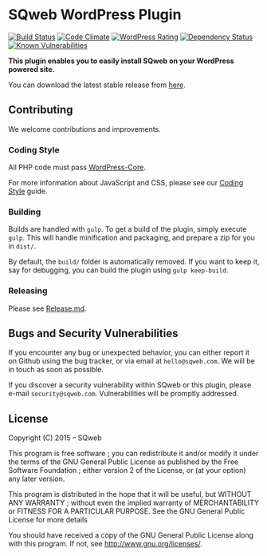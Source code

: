 SQweb WordPress Plugin
===
[![Build Status](https://travis-ci.org/SQweb-team/SQweb-WordPress-Plugin.svg?branch=master)](https://travis-ci.org/SQweb-team/SQweb-WordPress-Plugin)
[![Code Climate](https://codeclimate.com/github/SQweb-team/SQweb-WordPress-Plugin/badges/gpa.svg)](https://codeclimate.com/github/SQweb-team/SQweb-WordPress-Plugin)
[![WordPress Rating](https://img.shields.io/wordpress/plugin/r/sqweb.svg)](https://wordpress.org/plugins/sqweb/)
[![Dependency Status](https://www.versioneye.com/user/projects/568c03acdb4b700041000e09/badge.svg)](https://www.versioneye.com/user/projects/568c03acdb4b700041000e09)
[![Known Vulnerabilities](https://snyk.io/test/github/sqweb-team/sqweb-wordpress-plugin/badge.svg)](https://snyk.io/test/github/sqweb-team/sqweb-wordpress-plugin)

**This plugin enables you to easily install SQweb on your WordPress powered site.**

You can download the latest stable release from [here](https://github.com/SQweb-team/SQweb-WordPress-Plugin/releases).

## Contributing

We welcome contributions and improvements.

### Coding Style

All PHP code must pass [WordPress-Core](https://github.com/WordPress-Coding-Standards/WordPress-Coding-Standards).

For more information about JavaScript and CSS, please see our [Coding Style](https://github.com/SQweb-team/SQweb-Coding-Style) guide.

### Building

Builds are handled with `gulp`. To get a build of the plugin, simply execute `gulp`. This will handle minification and packaging, and prepare a zip for you in `dist/`.

By default, the `build/` folder is automatically removed. If you want to keep it, say for debugging, you can build the plugin using `gulp keep-build`.

### Releasing

Please see [Release.md](Release.md).

## Bugs and Security Vulnerabilities

If you encounter any bug or unexpected behavior, you can either report it on Github using the bug tracker, or via email at `hello@sqweb.com`. We will be in touch as soon as possible.

If you discover a security vulnerability within SQweb or this plugin, please e-mail `security@sqweb.com`. Vulnerabilities will be promptly addressed.

## License

Copyright (C) 2015 – SQweb

This program is free software ; you can redistribute it and/or modify it under the terms of the GNU General Public License as published by the Free Software Foundation ; either version 2 of the License, or (at your option) any later version.

This program is distributed in the hope that it will be useful, but WITHOUT ANY WARRANTY ; without even the implied warranty of MERCHANTABILITY or FITNESS FOR A PARTICULAR PURPOSE. See the GNU General Public License for more details

You should have received a copy of the GNU General Public License along with this program.  If not, see <http://www.gnu.org/licenses/>.
